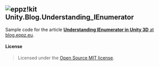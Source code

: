 ## ![eppz!kit](http://eppz.eu/beacons/eppz!.png) Unity.Blog.Understanding_IEnumerator

Sample code for the article [**Understanding IEnumerator in Unity 3D** at blog.eppz.eu](http://eppz.eu/blog/understanding-ienumerator-in-unity-3d/).

#### License
> Licensed under the [Open Source MIT license](http://en.wikipedia.org/wiki/MIT_License).
